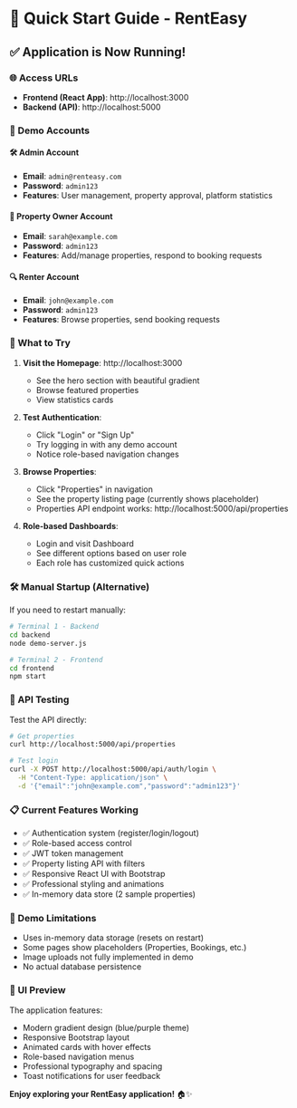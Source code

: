 # 🚀 Quick Start Guide - RentEasy

## ✅ Application is Now Running!

### 🌐 Access URLs
- **Frontend (React App)**: http://localhost:3000
- **Backend (API)**: http://localhost:5000

### 👥 Demo Accounts

#### 🛠️ Admin Account
- **Email**: `admin@renteasy.com`
- **Password**: `admin123`
- **Features**: User management, property approval, platform statistics

#### 🏡 Property Owner Account
- **Email**: `sarah@example.com`  
- **Password**: `admin123`
- **Features**: Add/manage properties, respond to booking requests

#### 🔍 Renter Account
- **Email**: `john@example.com`
- **Password**: `admin123`
- **Features**: Browse properties, send booking requests

### 🎯 What to Try

1. **Visit the Homepage**: http://localhost:3000
   - See the hero section with beautiful gradient
   - Browse featured properties
   - View statistics cards

2. **Test Authentication**:
   - Click "Login" or "Sign Up" 
   - Try logging in with any demo account
   - Notice role-based navigation changes

3. **Browse Properties**:
   - Click "Properties" in navigation
   - See the property listing page (currently shows placeholder)
   - Properties API endpoint works: http://localhost:5000/api/properties

4. **Role-based Dashboards**:
   - Login and visit Dashboard
   - See different options based on user role
   - Each role has customized quick actions

### 🛠️ Manual Startup (Alternative)

If you need to restart manually:

```bash
# Terminal 1 - Backend
cd backend
node demo-server.js

# Terminal 2 - Frontend  
cd frontend
npm start
```

### 🔧 API Testing

Test the API directly:
```bash
# Get properties
curl http://localhost:5000/api/properties

# Test login
curl -X POST http://localhost:5000/api/auth/login \
  -H "Content-Type: application/json" \
  -d '{"email":"john@example.com","password":"admin123"}'
```

### 📋 Current Features Working
- ✅ Authentication system (register/login/logout)
- ✅ Role-based access control
- ✅ JWT token management
- ✅ Property listing API with filters
- ✅ Responsive React UI with Bootstrap
- ✅ Professional styling and animations
- ✅ In-memory data store (2 sample properties)

### 🚧 Demo Limitations
- Uses in-memory data storage (resets on restart)
- Some pages show placeholders (Properties, Bookings, etc.)
- Image uploads not fully implemented in demo
- No actual database persistence

### 🎨 UI Preview
The application features:
- Modern gradient design (blue/purple theme)
- Responsive Bootstrap layout
- Animated cards with hover effects
- Role-based navigation menus
- Professional typography and spacing
- Toast notifications for user feedback

**Enjoy exploring your RentEasy application!** 🏠✨
